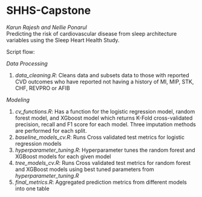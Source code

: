 # SHHS-Capstone 
*Karun Rajesh and Nellie Ponarul*  
Predicting the risk of cardiovascular disease from sleep architecture variables using the Sleep Heart Health Study. 

Script flow:  

*Data Processing*
1. _data_cleaning.R_: Cleans data and subsets data to those with reported CVD outcomes who have reported not having a history of MI, MIP, STK, CHF, REVPRO or AFIB

*Modeling*
1. _cv_functions.R_: Has a function for the logistic regression model, random forest model, and XGboost model which returns K-Fold cross-validated precision, recall and F1 score for each model. Three imputation methods are performed for each split. 
2. _baseline_models_cv.R_: Runs Cross validated test metrics for logistic regression models 
3. _hyperparameter_tuning.R_: Hyperparameter tunes the random forest and XGBoost models for each given model
4. _tree_models_cv.R_: Runs Cross validated test metrics for random forest and XGBoost models using best tuned parameters from _hyperparameter_tuning.R_
5. _final_metrics.R_: Aggregated prediction metrics from different models into one table
